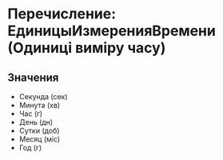 ﻿# Перечисление: ЕдиницыИзмеренияВремени (Одиниці виміру часу)

## Значения

- Секунда (сек)
- Минута (хв)
- Час (г)
- День (дн)
- Сутки (доб)
- Месяц (міс)
- Год (г)

